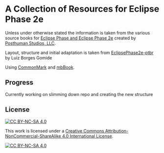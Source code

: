 # A Collection of Resources for Eclipse Phase 2e

Unless under otherwise stated the information is taken from the various source books for [Eclipse Phase and Eclipse Phase 2e]((https://eclipsephase.com/)) created by [Posthuman Studios, LLC](https://posthumanstudios.com/).

Layout, structure and initial adaptation is taken from [EclipsePhase2e-ptbr](https://github.com/luizbgomide/EclipsePhase2e-ptbr) by Luiz Borges Gomide

Using [CommonMark](https://commonmark.org/) and [mbBook](https://github.com/rust-lang/mdBook).

## Progress
Currently working on slimming down repo and creating the new structure

## License

[![CC BY-NC-SA 4.0][cc-by-nc-sa-shield]][cc-by-nc-sa]

This work is licensed under a [Creative Commons Attribution-NonCommercial-ShareAlike 4.0 International License][cc-by-nc-sa].

[![CC BY-NC-SA 4.0][cc-by-nc-sa-image]][cc-by-nc-sa]

[cc-by-nc-sa]: http://creativecommons.org/licenses/by-nc-sa/4.0/
[cc-by-nc-sa-image]: https://licensebuttons.net/l/by-nc-sa/4.0/88x31.png
[cc-by-nc-sa-shield]: https://img.shields.io/badge/License-CC%20BY--NC--SA%204.0-lightgrey.svg
